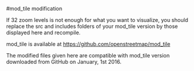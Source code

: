 #mod_tile modification

If 32 zoom levels is not enough for what you want to visualize, you should replace the src and includes folders of your mod_tile version by those displayed here and recompile.

mod_tile is available at https://github.com/openstreetmap/mod_tile

The modified files given here are compatible with mod_tile version downloaded from GitHub on January, 1st 2016.
